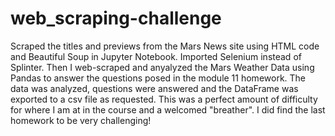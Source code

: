 # web_scraping-challenge
Scraped the titles and previews from the Mars News site using HTML code and Beautiful Soup in Jupyter Notebook. Imported Selenium instead of Splinter. Then I web-scraped and anyalyzed the Mars Weather Data using Pandas to answer the questions posed in the module 11 homework. The data was analyzed, questions were answered and the DataFrame was exported to a csv file as requested. This was a perfect amount of difficulty for where I am at in the course and a welcomed "breather". I did find the last homework to be very challenging!
